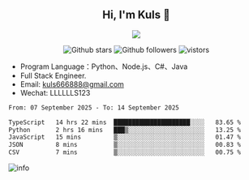 <h2 align="center"> Hi, I'm Kuls 👋 </h2>
<p align="center">
    <p align="center">
        <img src=" https://avatars.githubusercontent.com/u/42165104?s=460&u=5c7fbf0bce7d4b38a15a44676e6f64b529e47598&v=4"/>
    </p>
    <p align="center">
      <img src="https://img.shields.io/github/stars/hellokuls?style=social" alt="Github stars" />
      <img src="https://img.shields.io/github/followers/hellokuls?style=social" alt="Github followers" />
      <img src="https://visitor-badge.glitch.me/badge?page_id=hellokuls.readme" alt="vistors" />
    </p>
</p>

- Program Language：Python、Node.js、C#、Java
- Full Stack Engineer.
- Email: kuls666888@gmail.com
- Wechat: LLLLLLS123

<!--START_SECTION:waka-->

```txt
From: 07 September 2025 - To: 14 September 2025

TypeScript   14 hrs 22 mins  █████████████████████░░░░   83.65 %
Python       2 hrs 16 mins   ███▒░░░░░░░░░░░░░░░░░░░░░   13.25 %
JavaScript   15 mins         ▒░░░░░░░░░░░░░░░░░░░░░░░░   01.47 %
JSON         8 mins          ▒░░░░░░░░░░░░░░░░░░░░░░░░   00.83 %
CSV          7 mins          ▒░░░░░░░░░░░░░░░░░░░░░░░░   00.75 %
```

<!--END_SECTION:waka-->

![info](https://github-readme-stats.vercel.app/api?username=hellokuls&show_icons=true&count_private=true&hide=prs&theme=default_repocard)


